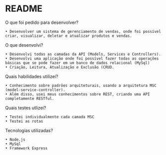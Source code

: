 # README 

O que foi pedido para desenvolver?

    • Desenvolver um sistema de gerenciamento de vendas, onde foi possível criar, visualizar, deletar e atualizar produtos e vendas.

O que desenvolvi?

    • Desenvolvi todas as camadas da API (Models, Services e Controllers).
    • Desenvolvi uma aplicação onde foi possível fazer todas as operações básicas que se pode fazer em um banco de dados relacional (MySql) 
    • Criação, Leitura, Atualização e Exclusão (CRUD.


Quais habilidades utilizei?

    • Conhecimento sobre padrões arquiteturais, usando a arquitetura MSC (model-service-controller). 
    • Além disso, usei meus conhecimentos sobre REST, criando uma API completamente RESTful.
Quais testes utlizei?

    • Testei individualmente cada camada MSC
    • Testei as rotas

Tecnologias utilizadas?

    • Node.js
    • MySql
    • Framework Express
